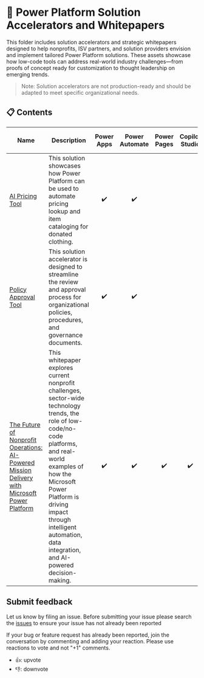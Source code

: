 # 🚀 Power Platform Solution Accelerators and Whitepapers
This folder includes solution accelerators and strategic whitepapers designed to help nonprofits, ISV partners, and solution providers envision and implement tailored Power Platform solutions. These assets showcase how low-code tools can address real-world industry challenges—from proofs of concept ready for customization to thought leadership on emerging trends. 
> Note: Solution accelerators are not production-ready and should be adapted to meet specific organizational needs.

## 📋 Contents
| Name | Description | Power Apps | Power Automate | Power Pages | Copilot Studio | AI Builder | Dataverse | Premium Licensing Needed | 
| ----- | ----- | :---: | :---: | :---: | :---: | :---: | :---: | :---: |
| [AI Pricing Tool](https://github.com/microsoft/TSI-Business-Applications/tree/main/Power-Platform/Solution-Accelerators/AI-Pricing-Tool) | This solution showcases how Power Platform can be used to automate pricing lookup and item cataloging for donated clothing. | ✔️ | ✔️ |  |  | ✔️ | ✔️ | ✔️ | 
| [Policy Approval Tool](https://github.com/microsoft/TSI-Business-Applications/tree/main/Power-Platform/Solution-Accelerators/Policy-Approval-Tool) | This solution accelerator is designed to streamline the review and approval process for organizational policies, procedures, and governance documents. | ✔️ | ✔️ |  |  |  | ✔️ | ✔️ | 
| [The Future of Nonprofit Operations: AI-Powered Mission Delivery with Microsoft Power Platform](https://github.com/microsoft/TSI-Business-Applications/blob/main/Power-Platform/Whitepapers/The%20Future%20of%20Nonprofit%20Operations%3A%20AI-Powered%20Mission%20Delivery%20with%20Microsoft%20Power%20Platform.md) | This whitepaper explores current nonprofit challenges, sector-wide technology trends, the role of low-code/no-code platforms, and real-world examples of how the Microsoft Power Platform is driving impact through intelligent automation, data integration, and AI-powered decision-making. | ✔️ | ✔️ | ✔️ | ✔️ | ✔️ | ✔️ |  | 

## Submit feedback
Let us know by filing an issue. 
Before submitting your issue please search the [issues](https://github.com/microsoft/TSI-Business-Applications/issues) to ensure your issue has not already been reported

If your bug or feature request has already been reported, join the conversation by commenting and adding your reaction. Please use reactions to vote and not "+1" comments.
- 👍: upvote
- 👎: downvote
